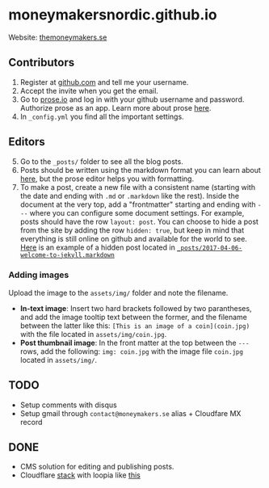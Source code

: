 # moneymakersnordic.github.io

Website: [themoneymakers.se](https://www.themoneymakers.se/)

## Contributors
1. Register at [github.com](https://www.github.com/) and tell me your username.
2. Accept the invite when you get the email.
3. Go to [prose.io](http://prose.io/) and log in with your github username and password. Authorize prose as an app. Learn more about prose [here](http://prose.io/#about).
4. In `_config.yml` you find all the important settings.

## Editors
5. Go to the `_posts/` folder to see all the blog posts.
6. Posts should be written using the markdown format you can learn about [here](https://www.markdownguide.org/cheat-sheet/), but the prose editor helps you with formatting.
7. To make a post, create a new file with a consistent name (starting with the date and ending with `.md` or `.markdown` like the rest). Inside the document at the very top, add a "frontmatter" starting and ending with `---` where you can configure some document settings. For example, posts should have the row `layout: post`. You can choose to hide a post from the site by adding the row `hidden: true`, but keep in mind that everything is still online on github and available for the world to see. [Here](https://raw.githubusercontent.com/moneymakersnordic/moneymakersnordic.github.io/main/_posts/2017-04-06-welcome-to-jekyll.markdown) is an example of a hidden post located in [`_posts/2017-04-06-welcome-to-jekyll.markdown`](https://github.com/moneymakersnordic/moneymakersnordic.github.io/blob/main/_posts/2017-04-06-welcome-to-jekyll.markdown)

### Adding images
Upload the image to the `assets/img/` folder and note the filename.
- **In-text image**: Insert two hard brackets followed by two parantheses, and add the image tooltip text between the former, and the filename between the latter like this: `[This is an image of a coin](coin.jpg)` with the file located in `assets/img/coin.jpg`.
- **Post thumbnail image**: In the front matter at the top between the `---` rows, add the following: `img: coin.jpg` with the image file `coin.jpg` located in `assets/img/`.

## TODO

- Setup comments with disqus
- Setup gmail through `contact@moneymakers.se` alias + Cloudfare MX record


## DONE
- CMS solution for editing and publishing posts. 
- Cloudflare [stack](https://scotch.io/tutorials/jekyll-github-pages-and-cloudflare-for-pagespeed-win) with loopia like [this](https://github.com/attilac/github-custom-domain-loopia)
